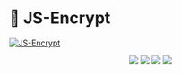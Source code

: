 # 🔐 JS-Encrypt

[![JS-Encrypt](https://user-images.githubusercontent.com/49620375/209454571-eaf0601b-aabd-4aa9-aacf-d436affdf973.jpeg)](https://amaya-14.github.io/JS-Encrypt/)

<div align="center">
    <img src="https://img.shields.io/badge/-JavaScript-2f3237?logo=Javascript&logoColor=F7DF1E"/>
    <img src="https://img.shields.io/badge/-HTML-2f3237?logo=HTML5&logoColor=E34F26" />
    <img src="https://img.shields.io/badge/-CSS-2f3237?logo=CSS3&logoColor=1572B6" />
    <img src="https://img.shields.io/badge/-SASS-2f3237?logo=sass&logoColor=CC6699" />
</div>
